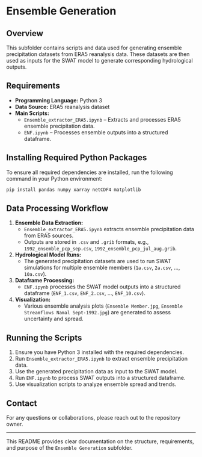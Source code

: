 # Ensemble Generation

## Overview
This subfolder contains scripts and data used for generating ensemble precipitation datasets from ERA5 reanalysis data. These datasets are then used as inputs for the SWAT model to generate corresponding hydrological outputs.

## Requirements
- **Programming Language:** Python 3
- **Data Source:** ERA5 reanalysis dataset
- **Main Scripts:**
  - `Ensemble_extractor_ERA5.ipynb` – Extracts and processes ERA5 ensemble precipitation data.
  - `ENF.ipynb` – Processes ensemble outputs into a structured dataframe.

## Installing Required Python Packages
To ensure all required dependencies are installed, run the following command in your Python environment:
```bash
pip install pandas numpy xarray netCDF4 matplotlib
```

## Data Processing Workflow
1. **Ensemble Data Extraction:**
   - `Ensemble_extractor_ERA5.ipynb` extracts ensemble precipitation data from ERA5 sources.
   - Outputs are stored in `.csv` and `.grib` formats, e.g., `1992_ensemble_pcp_sep.csv`, `1992_ensemble_pcp_jul_aug.grib`.
2. **Hydrological Model Runs:**
   - The generated precipitation datasets are used to run SWAT simulations for multiple ensemble members (`1a.csv`, `2a.csv`, ..., `10a.csv`).
3. **Dataframe Processing:**
   - `ENF.ipynb` processes the SWAT model outputs into a structured dataframe (`ENF_1.csv`, `ENF_2.csv`, ..., `ENF_10.csv`).
4. **Visualization:**
   - Various ensemble analysis plots (`Ensemble Member.jpg`, `Ensemble Streamflows Namal Sept-1992.jpg`) are generated to assess uncertainty and spread.

## Running the Scripts
1. Ensure you have Python 3 installed with the required dependencies.
2. Run `Ensemble_extractor_ERA5.ipynb` to extract ensemble precipitation data.
3. Use the generated precipitation data as input to the SWAT model.
4. Run `ENF.ipynb` to process SWAT outputs into a structured dataframe.
5. Use visualization scripts to analyze ensemble spread and trends.

## Contact
For any questions or collaborations, please reach out to the repository owner.

---
This README provides clear documentation on the structure, requirements, and purpose of the `Ensemble Generation` subfolder.

